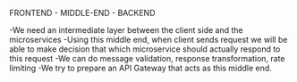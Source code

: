 FRONTEND - MIDDLE-END - BACKEND

-We need an intermediate layer between the client side and the microservices
-Using this middle end, when client sends request we will be able to make decision that which microservice should actually respond to this request
-We can do message validation, response transformation, rate limiting
-We try to prepare an API Gateway that acts as this middle end.
